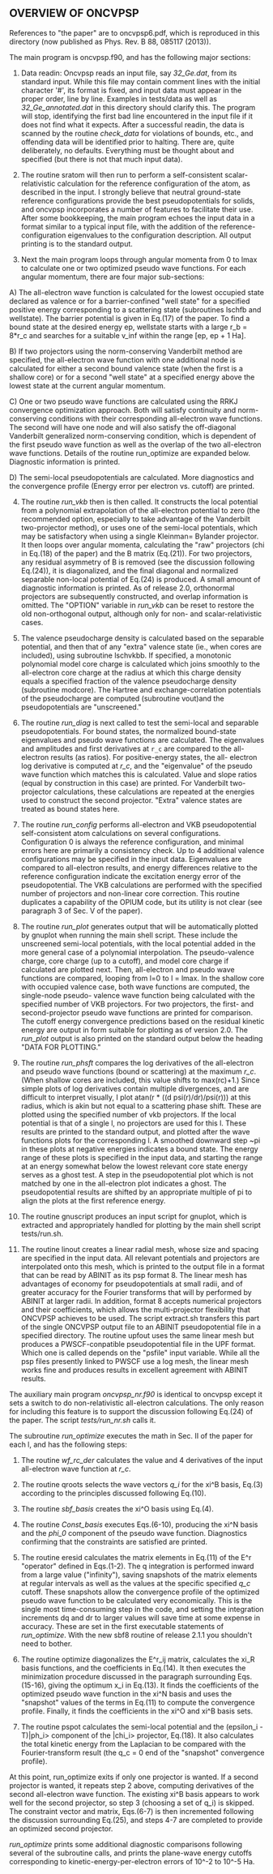 ﻿## OVERVIEW OF ONCVPSP

References to "the paper" are to oncvpsp6.pdf, which is reproduced in this
directory (now published as Phys. Rev. B 88, 085117 (2013)).

The main program is oncvpsp.f90, and has the following major sections:

1) Data readin: Oncvpsp reads an input file, say *32_Ge.dat*, from its standard
   input.  While this file may contain comment lines with the initial character
   '#', its format is fixed, and input data must appear in the proper order,
   line by line.  Examples in tests/data as well as *32_Ge_annotated.dat* in
   this directory should clarify this.  The program will stop, identifying
   the first bad line encountered in the input file if it does not find what
   it expects.  After a successful readin, the data is scanned by the
   routine *check_data* for violations of bounds, etc., and offending data will
   be identified prior to halting.  There are, quite deliberately, no defaults.
   Everything must be thought about and specified (but there is not that much
   input data).

2) The routine sratom will then run to perform a self-consistent scalar-
   relativistic calculation for the reference configuration of the atom,
   as described in the input.  I strongly believe that neutral ground-state
   reference configurations provide the best pseudopotentials for solids,
   and oncvpsp incorporates a number of features to facilitate their use.
   After some bookkeeping, the main program echoes the input data in a format
   similar to a typical input file, with the addition of the reference-
   configuration eigenvalues to the configuration description.  All output
   printing is to the standard output.

3) Next the main program loops through angular momenta from 0 to lmax to
   calculate one or two optimized pseudo wave functions.  For each angular
   momentum, there are four major sub-sections:

  A) The all-electron wave function is calculated for the lowest occupied
     state declared as valence or for a barrier-confined "well state" for a
     specified positive energy corresponding to a scattering state
     (subroutines lschfb and wellstate).  The barrier potential is given
     in Eq.(17) of the paper.  To find a bound state at the desired
     energy ep, wellstate starts with a large r_b = 8*r_c and searches
     for a suitable v_inf within the range [ep, ep + 1 Ha].

  B) If two projectors using the norm-conserving Vanderbilt method are
     specified, the all-electron wave function with one additional node is
     calculated for either a second bound valence state (when the first
     is a shallow core) or for a second "well state" at a specified energy
     above the lowest state at the current angular momentum.

  C) One or two pseudo wave functions are calculated using the RRKJ
     convergence optimization approach.  Both will satisfy continuity
     and norm-conserving conditions with their corresponding all-electron
     wave functions.  The second will have one node and will also satisfy
     the off-diagonal Vanderbilt generalized norm-conserving condition,
     which is dependent of the first pseudo wave function as well as the
     overlap of the two all-electron wave functions.  Details of the
     routine run_optimize are expanded below. Diagnostic information is
     printed.

  D) The semi-local pseudopotentials are calculated.  More diagnostics
     and the convergence profile (Energy error per electron vs. cutoff)
     are printed.

4) The routine *run_vkb* then is then called.  It constructs the local
   potential from a polynomial extrapolation of the all-electron potential
   to zero (the recommended option, especially to take advantage of the
   Vanderbilt two-projector method), or uses one of the semi-local
   potentials, which may be satisfactory when using a single Kleinman=
   Bylander projector.  It then loops over angular momenta, calculating
   the "raw" projectors (chi in Eq.(18) of the paper) and the B matrix
   (Eq.(21)).  For two projectors, any residual asymmetry  of B is
   removed (see the discussion following Eq.(24)), it is diagonalized,
   and the final diagonal and normalized separable non-local potential
   of Eq.(24) is produced.  A small amount of diagnostic information is
   printed.  As of release 2.0, orthonormal projectors are subsequently
   constructed, and overlap information is omitted.  The "OPTION"
   variable in *run_vkb* can be reset to restore the old non-orthogonal
   output, although only for non- and scalar-relativistic cases.

5) The valence pseudocharge density is calculated based on the separable
   potential, and then that of any "extra" valence state (ie., when cores
   are included), using subroutine lschvkbb.  If specified, a monotonic
   polynomial model core charge is calculated which joins smoothly to
   the all-electron core charge at the radius at which this charge density
   equals a specified fraction of the valence pseudocharge density
   (subroutine modcore).  The Hartree and exchange-correlation potentials
   of the pseudocharge are computed (subroutine vout)and the pseudopotentials
   are "unscreened."

6) The routine *run_diag* is next called to test the semi-local and separable
   pseudopotentials.  For bound states, the normalized bound-state
   eigenvalues and pseudo wave functions are calculated.  The eigenvalues
   and amplitudes and first derivatives at `r_c` are compared to the all-
   electron results (as ratios).  For positive-energy states, the all-
   electron log derivative is computed at *r_c*, and the "eigenvalue" of
   the pseudo wave function which matches this is calculated.  Value and
   slope ratios (equal by construction in this case) are printed.
   For Vanderbilt two-projector calculations, these calculations are
   repeated at the energies used to construct the second projector.
   "Extra" valence states are treated as bound states here.


7) The routine *run_config* performs all-electron and VKB pseudopotential
   self-consistent atom calculations on several configurations.
   Configuration 0 is always the reference configuration, and minimal
   errors here are primarily a consistency check.  Up to 4 additional
   valence configurations may be specified in the input data.
   Eigenvalues are compared to all-electron results, and energy differences
   relative to the reference configuration indicate the excitation energy
   error of the pseudopotential.  The VKB calculations are performed with
   the specified number of projectors and non-linear core correction.
   This routine duplicates a capability of the OPIUM code, but its utility
   is not clear (see paragraph 3 of Sec. V of the paper).

8) The routine *run_plot* generates output that will be automatically
   plotted by gnuplot when running the main shell script.  These include the
   unscreened semi-local potentials, with the local potential added in
   the more general case of a polynomial interpolation.  The pseudo-valence
   charge, core charge (up to a cutoff), and model core charge if calculated
   are plotted next.  Then, all-electron and pseudo wave functions are
   compared, looping from l=0 to l = lmax.  In the shallow core with occupied
   valence case, both wave functions are computed, the single-node pseudo-
   valence wave function being calculated with the specified number of VKB
   projectors.  For two projectors, the first- and second-projector pseudo
   wave functions are printed for comparison.  The cutoff energy convergence
   predictions based on the residual kinetic energy are output in form
   suitable for plotting as of version 2.0.  The *run_plot* output is also
   printed on the standard output below the heading "DATA FOR PLOTTING."

9) The routine *run_phsft* compares the log derivatives of the all-electron
   and pseudo wave functions (bound or scattering) at the maximum *r_c*.
   (When shallow cores are included, this value shifts to max(rc)+1.)
   Since simple plots of log derivatives contain multiple divergences, and
   are difficult to interpret visually, I plot atan(r * ((d psi(r)/dr)/psi(r)))
   at this radius, which is akin but not equal to a scattering phase shift.
   These are plotted using the specified number of vkb projectors.  If the
   local potential is that of a single l, no projectors are used for this l.
   These results are printed to the standard output, and plotted after
   the wave functions plots for the corresponding l.  A smoothed downward step
   ~pi in these plots at negative energies indicates a bound state.  The energy
   range of these plots is specified in the input data, and starting the
   range at an energy somewhat below the lowest relevant core state energy
   serves as a ghost test.  A step in the pseudopotential plot which is not
   matched by one in the all-electron plot indicates a ghost.  The
   pseudopotential results are shifted by an appropriate multiple of
   pi to align the plots at the first reference energy.

10) The routine gnuscript produces an input script for gnuplot, which is
    extracted and appropriately handled for plotting by the main shell
    script tests/run.sh.

11) The routine linout creates a linear radial mesh, whose size and spacing
    are specified in the input data.  All relevant potentials and projectors
    are interpolated onto this mesh, which is printed to the output file in
    a format that can be read by ABINIT as its psp format 8.  The linear
    mesh has advantages of economy for pseudopotentials at small radii, and
    of greater accuracy for the Fourier transforms that will by performed by
    ABINIT at larger radii.  In addition, format 8 accepts numerical
    projectors and their coefficients, which allows the multi-projector
    flexibility that ONCVPSP achieves to be used.  The script extract.sh
    transfers this part of the single ONCVPSP output file to an ABINIT
    pseudopotential file in a specified directory.  The routine upfout
    uses the same linear mesh but produces a PWSCF-conpatible pseudopotential
    file in the UPF format.  Which one is called depends on the "psfile"
    input variable.  While all the psp files presently linked to PWSCF use
    a log mesh, the linear mesh works fine and produces results in excellent
    agreement with ABINIT results.


The auxiliary main program *oncvpsp_nr.f90* is identical to oncvpsp except it
sets a switch to do non-relativistic all-electron calculations.  The only
reason for including this feature is to support the discussion following
Eq.(24) of the paper. The script *tests/run_nr.sh* calls it.

The subroutine *run_optimize* executes the math in Sec. II of the paper for
each l, and has the following steps:

1) The routine *wf_rc_der* calculates the value and 4 derivatives of the
   input all-electron wave function at *r_c*.

2) The routine qroots selects the wave vectors *q_i* for the xi^B basis,
   Eq.(3) according to the principles discussed following Eq.(10).

3) The routine *sbf_basis* creates the xi^O basis using Eq.(4).

4) The routine *Const_basis* executes Eqs.(6-10), producing the xi^N basis
   and the *phi_0* component of the pseudo wave function.  Diagnostics
   confirming that the constraints are satisfied are printed.

5) The routine eresid calculates the matrix elements in Eq.(11) of the
   E^r "operator" defined in Eqs.(1-2).  The q integration is performed
   inward from a large value ("infinity"), saving snapshots of the matrix
   elements at regular intervals as well as the values at the specific
   specified *q_c* cutoff.  These snapshots allow the convergence profile
   of the optimized pseudo wave function to be calculated very economically.
   This is the single most time-consuming step in the code, and setting
   the integration increments dq and dr to larger values will save time
   at some expense in accuracy.  These are set in the first executable
   statements of *run_optimize*.  With the new sbf8 routine of release 2.1.1
   you shouldn't need to  bother.

6) The routine optimize diagonalizes the E^r_ij matrix, calculates the
   xi_R basis functions, and the coefficients in Eq.(14).  It then
   executes the minimization procedure discussed in the paragraph
   surrounding Eqs.(15-16), giving the optimum x_i in Eq.(13).
   It finds the coefficients of the optimized pseudo wave function
   in the xi^N basis and uses the "snapshot" values of the terms in
   Eq.(11) to compute the convergence profile.  Finally, it finds
   the coefficients in the xi^O and xi^B basis sets.

7) The routine pspot calculates the semi-local potential and the
   (epsilon_i - T)|ph_i> component of the |chi_i> projector, Eq.(18).
   It also calculates the total kinetic energy from the Laplacian to
   be compared with the Fourier-transform result (the q_c = 0 end
   of the "snapshot" convergence profile).

At this point, run_optimize exits if only one projector is wanted.
If a second projector is wanted, it repeats step 2 above, computing
derivatives of the second all-electron wave function.  The existing
xi^B basis appears to work well for the second projector, so step 3
(choosing a set of q_i) is skipped.  The constraint vector and matrix,
Eqs.(6-7) is then incremented following the discussion surrounding
Eq.(25), and steps 4-7 are completed to provide an optimized second
projector.

*run_optimize* prints some additional diagnostic comparisons following
several of the subroutine calls, and prints the plane-wave energy
cutoffs corresponding to kinetic-energy-per-electron errors of 10^-2 to 10^-5 Ha.
